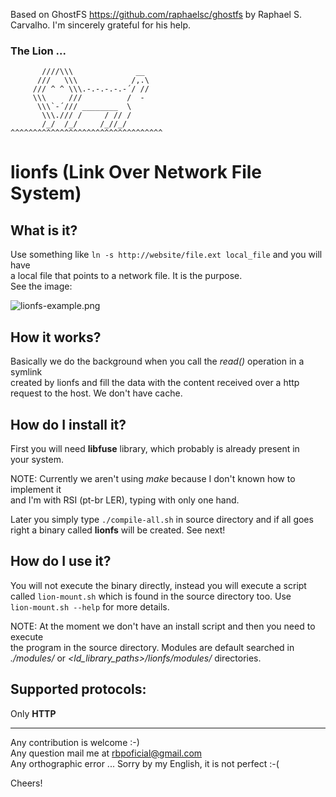 Based on GhostFS https://github.com/raphaelsc/ghostfs by Raphael S.
Carvalho. I'm sincerely grateful for his help.

### The Lion ...
```
       ////\\\              __
      ///   \\\            /,.\
     /// ^ ^ \\\.-.-.-.-.-´/ //
     \\\     ///          /  -
      \\\`-´/// ________  \
       \\\./// /     / // /
       /_/  /_/     /_//_/
^^^^^^^^^^^^^^^^^^^^^^^^^^^^^^^^^^
```
# lionfs (Link Over Network File System)

## What is it?

Use something like `ln -s http://website/file.ext local_file` and you will have
<br>
a local file that points to a network file. It is the purpose.
<br>
See the image:

![lionfs-example.png](https://ricardobiehl.github.io/images/lionfs-example.png)

## How it works?

Basically we do the background when you call the *read()* operation in a symlink
<br>
created by lionfs and fill the data with the content received over a http
<br>
request to the host. We don't have cache.

## How do I install it?

First you will need **libfuse** library, which probably is already present in
<br>
your system.

NOTE: Currently we aren't using *make* because I don't known how to implement it
<br>
and I'm with RSI (pt-br LER), typing with only one hand.

Later you simply type `./compile-all.sh` in source directory and if all goes
<br>
right a binary called **lionfs** will be created. See next!

## How do I use it?

You will not execute the binary directly, instead you will execute a script
<br>
called `lion-mount.sh` which is found in the source directory too. Use
<br>
`lion-mount.sh --help` for more details.

NOTE: At the moment we don't have an install script and then you need to execute
<br>
the program in the source directory. Modules are default searched in
<br>
*./modules/* or *\<ld_library_paths\>/lionfs/modules/* directories.

## Supported protocols:

Only **HTTP**

----------

Any contribution is welcome :-)
<br>
Any question mail me at <rbpoficial@gmail.com>
<br>
Any orthographic error ... Sorry by my English, it is not perfect :-(

Cheers!
